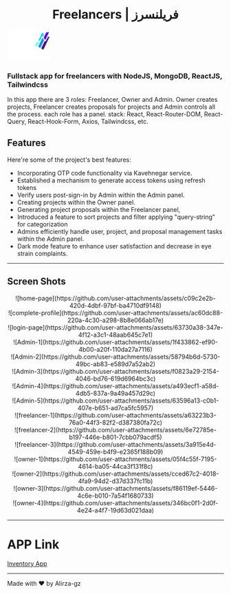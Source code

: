 <p align="center" style="display: flex;">
      <h1 align="center">Freelancers | فریلنسرز</h1>
      <img  src="./Frontend/src/Assets/Images/Logo/DarkModeLogo.png" width="100" alt="alirezagholizadeh.ir"/>
</p>

<div>
  <h3>Fullstack app for freelancers with NodeJS, MongoDB, ReactJS, Tailwindcss</h5>
  <p>In this app there are 3 roles: Freelancer, Owner and Admin. Owner creates projects, Freelancer creates proposals for projects and Admin controls all the process. each role has a panel.
 stack: React, React-Router-DOM, React-Query, React-Hook-Form, Axios, Tailwindcss, etc.</p>
</div>

<h2>Features</h2>

Here're some of the project's best features:

*	Incorporating OTP code functionality via Kavehnegar service.
*	Established a mechanism to generate access tokens using refresh tokens
*	Verify users post-sign-in by Admin within the Admin panel.
*	Creating projects within the Owner panel.
*	Generating project proposals within the Freelancer panel,
*	Introduced a feature to sort projects and filter applying "query-string" for categorization
*	Admins efficiently handle user, project, and proposal management tasks within the Admin panel.
*	Dark mode feature to enhance user satisfaction and decrease in eye strain complaints.

---

<h2>Screen Shots</h2>

<div align="center" width=49%>
      ![home-page](https://github.com/user-attachments/assets/c09c2e2b-420d-4dbf-97bf-ba4710df9148)
</div>
<div align="center">
      <div align="center" width=49%>
            ![complete-profile](https://github.com/user-attachments/assets/ac60dc88-220a-4c30-a298-8b8e066ab17e)
      </div>
      <div align="center" width=49%>
            ![login-page](https://github.com/user-attachments/assets/63730a38-347e-4f12-a3c1-48aab645c7e1)
      </div>
</div>
<div align="center">
      <div align="center" width=49%>
![Admin-1](https://github.com/user-attachments/assets/1f433862-ef90-4b00-a20f-110da27a7116)
      </div>
      <div align="center" width=49%>
            ![Admin-2](https://github.com/user-attachments/assets/58794b6d-5730-49bc-ab83-e589d7a52ab2)
      </div>
</div>
<div align="center">
      <div align="center" width=49%>
            ![Admin-3](https://github.com/user-attachments/assets/f0823a29-2154-4046-bd76-619d6964bc3c)
      </div>
      <div align="center" width=49%>
            ![Admin-4](https://github.com/user-attachments/assets/a493ecf1-a58d-4db5-837a-9a49a457d29c)
      </div>
</div>
<div align="center">
      <div align="center" width=49%>
            ![Admin-5](https://github.com/user-attachments/assets/63596a13-c0b1-407e-b651-ad7ca5fc5957)
      </div>
      <div align="center" width=49%>
            ![freelancer-1](https://github.com/user-attachments/assets/a63223b3-76a0-44f3-82f2-d387380fa72c)
      </div>
</div>
<div align="center">
      <div align="center" width=49%>
            ![freelancer-2](https://github.com/user-attachments/assets/6e72785e-b197-446e-b801-7cbb079acdf5)
      </div>
      <div align="center" width=49%>
            ![freelancer-3](https://github.com/user-attachments/assets/3a915e4d-4549-459e-b4f9-e2365f188b09)
      </div>
</div>
<div align="center">
      <div align="center" width=49%>
            ![owner-1](https://github.com/user-attachments/assets/05f4c55f-7195-4614-ba05-44ca3f131f8c)
      </div>
      <div align="center" width=49%>
            ![owner-2](https://github.com/user-attachments/assets/cced67c2-4018-4fa9-94d2-d37d337fc11b)
      </div>
</div>
<div align="center">
      <div align="center" width=49%>
            ![owner-3](https://github.com/user-attachments/assets/f86119ef-5446-4c6e-b010-7a54f1680733)
      </div>
      <div align="center" width=49%>
            ![owner-4](https://github.com/user-attachments/assets/346bc0f1-2d0f-4e24-a4f7-19d63d021daa)
      </div>
</div>

---

# APP Link

[Inventory App](https://alirezagholizadeh.ir/)

---

Made with :heart: by Alirza-gz
